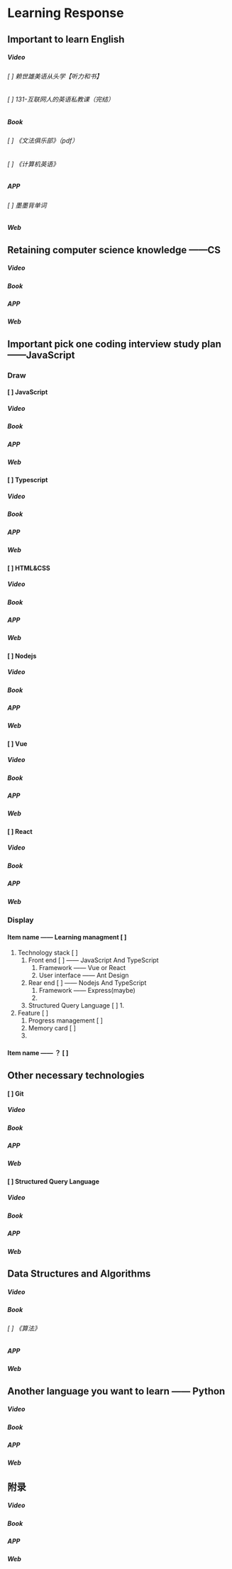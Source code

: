 # Learning Response

## Important to learn English

##### Video

###### [ ]	赖世雄美语从头学【听力和书】

###### [ ]	131-互联网人的英语私教课（完结）



##### Book

###### [ ]	《文法俱乐部》（pdf）

###### [ ]	《计算机英语》



##### APP

###### [ ]	墨墨背单词



##### Web



## Retaining computer science knowledge	——CS

##### Video



##### Book



##### APP



##### Web

[深入理解计算机系统中文（原书第3版）]: https://hansimov.gitbook.io/csapp/	"[ ]"
[docker]: https://docs.docker.com/	"[ ]"
[stackoverflow]: https://stackoverflow.co/	"[ ]"



## Important pick one coding interview study plan	——JavaScript

### Draw

#### [ ]	JavaScript

##### Video



##### Book



##### APP



##### Web

[Web入门]: https://developer.mozilla.org/zh-CN/docs/Learn/Getting_started_with_the_web    "[ ]"


#### [ ]	Typescript

##### Video



##### Book



##### APP



##### Web

[TypeScript]: https://www.typescriptlang.org/	"[ ]"



#### [ ]	HTML&CSS

##### Video



##### Book



##### APP



##### Web

[Web入门]: https://developer.mozilla.org/zh-CN/docs/Learn/Getting_started_with_the_web    "[ ]"
[JavaScript]: https://developer.mozilla.org/zh-CN/docs/Web/JavaScript   "[ ]"


#### [ ]	Nodejs

##### Video



##### Book



##### APP



##### Web

[Nodejs]: http://nodejs.cn/	"[ ]"



#### [ ]	Vue

##### Video



##### Book



##### APP



##### Web

[Vue]: https://vuejs.org/	"[ ]"



#### [ ]	React

##### Video



##### Book



##### APP



##### Web

[React]: https://react.docschina.org/	"[ ]"



### Display

#### Item name	——	Learning managment [ ]

1. Technology stack [ ]
   1. Front end [ ]	——	JavaScript And TypeScript
      1. Framework	——	Vue or React
      2. User interface	——	Ant Design
   2. Rear end [ ]	——	Nodejs And TypeScript
      1. Framework	——	Express(maybe)
      2. 
   3. Structured Query Language [ ]
      1. 
2. Feature [ ]
   1. Progress management [ ]
   2. Memory card [ ]
   3. 

#### Item name	——	？ [ ]



## Other necessary technologies	

#### [ ]	Git

##### Video



##### Book



##### APP



##### Web



#### [ ]	Structured Query Language

##### Video



##### Book



##### APP



##### Web



## Data Structures and Algorithms

##### Video





##### Book

###### [ ]	《算法》



##### APP





##### Web

[代码随想录]: https://programmercarl.com/	"[ ]"
[LeetCode]: https://leetcode.cn/problemset/all/	"[ ]"



## Another language you want to learn	——	Python

##### Video



##### Book



##### APP



##### Web





## 附录

##### Video



##### Book



##### APP



##### Web

[免费技术开源图书库]: https://github.com/xiaomosimon/free-programming-books/blob/main/books/free-programming-books-zh.md
[freecodecamp]:https://www.freecodecamp.org/learn
[MDN]: https://developer.mozilla.org/zh-CN/docs/Web